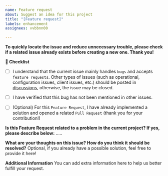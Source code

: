 ```yaml
---
name: Feature request
about: Suggest an idea for this project
title: "[Feature request]"
labels: enhancement
assignees: vvbbnn00

---
```


**To quickly locate the issue and reduce unnecessary trouble, please check if a related issue already exists before creating a new one. Thank you!**

**📜 Checklist**
- [ ] I understand that the current issue mainly handles `bugs` and accepts `feature requests`. Other types of issues (such as operational, configuration issues, client issues, etc.) should be posted in [discussions](https://github.com/vvbbnn00/WARP-Clash-API/discussions), otherwise, the issue may be closed.
- [ ] I have verified that this bug has not been mentioned in other issues.
- [ ] (Optional) For this `Feature Request`, I have already implemented a solution and opened a related `Pull Request` (thank you for your contribution!)


**Is this Feature Request related to a problem in the current project? If yes, please describe below:**
.....

**What are your thoughts on this issue? How do you think it should be resolved?**
Optional, if you already have a possible solution, feel free to provide it here!

**Additional Information**
You can add extra information here to help us better fulfill your request.
